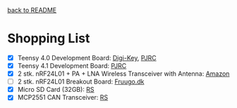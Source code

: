 [back to README](../README.md)
# Shopping List
 - [x] Teensy 4.0 Development Board:  [Digi-Key](https://www.digikey.dk/product-detail/en/sparkfun-electronics/DEV-15583/1568-DEV-15583-ND/10384551?utm_adgroup=Evaluation%20Boards%20-%20Embedded%20-%20MCU%2C%20DSP&utm_source=google&utm_medium=cpc&utm_campaign=Shopping_Product_Development%20Boards%2C%20Kits%2C%20Programmers&utm_term=&productid=10384551&gclid=CjwKCAiA1eKBBhBZEiwAX3gql22bQCOUdEQ0cEV0HRYais2YaRJ9TYxkJ-Sa8wGi3uhPbDUVuXbW3BoCOZIQAvD_BwE), [PJRC](https://www.pjrc.com/store/teensy40.html)
 - [x] Teensy 4.1 Development Board: [PJRC](https://www.pjrc.com/store/teensy41.html)
 - [x] 2 stk. nRF24L01 + PA + LNA Wireless Transceiver with Antenna: [Amazon](https://www.amazon.com/MakerFocus-NRF24L01-Transceiver-Antistatic-Compatible/dp/B01IK78PQA/ref=sr_1_2_sspa?dchild=1&keywords=NRF24L01%2BPA%2BLNA+Wireless+Transceiver&qid=1614330857&sr=8-2-spons&psc=1&spLa=ZW5jcnlwdGVkUXVhbGlmaWVyPUExUFNBTTRTU0tCNEtKJmVuY3J5cHRlZElkPUEwMTY1ODczTVRWMFM5WENNVURXJmVuY3J5cHRlZEFkSWQ9QTA0NDY4MjExSVZBNFo4UVJEOURHJndpZGdldE5hbWU9c3BfYXRmJmFjdGlvbj1jbGlja1JlZGlyZWN0JmRvTm90TG9nQ2xpY2s9dHJ1ZQ==)
 - [ ] 2 stk. nRF24L01 Breakout Board: [Fruugo.dk](https://www.fruugo.dk/nrf24l01-breakout-board/p-52178943-105041900?language=en&ac=croud&gclid=CjwKCAjwgOGCBhAlEiwA7FUXksMrUG6K4HrV43owwQgtNdNPEieusrdUDoyfeLqDykoIH9mUG3QMBhoCB0QQAvD_BwE&gclsrc=aw.ds)
 - [x] Micro SD Card (32GB): [RS](https://dk.rs-online.com/web/c/computere-og-enheder/datalagring-og-hukommelse/mikro-sd-kort/?searchTerm=micro%20SD)
 - [x] MCP2551 CAN Transceiver: [RS](https://dk.rs-online.com/web/p/can-interface-ic-er/7386036/?cm_mmc=DK-PLA-DS3A-_-google-_-PLA_DK_DK_B_ME_Whoop-_-(DK:Whoop!)+CAN-interface-IC%27er-_-7386036&matchtype=&pla-341080720260&gclid=CjwKCAjwgOGCBhAlEiwA7FUXkjVv1oOn0g56zoTGnqHXdivbi5GUB917IdxKxoAze7xNJLRh_3dTahoCQjkQAvD_BwE&gclsrc=aw.ds)
